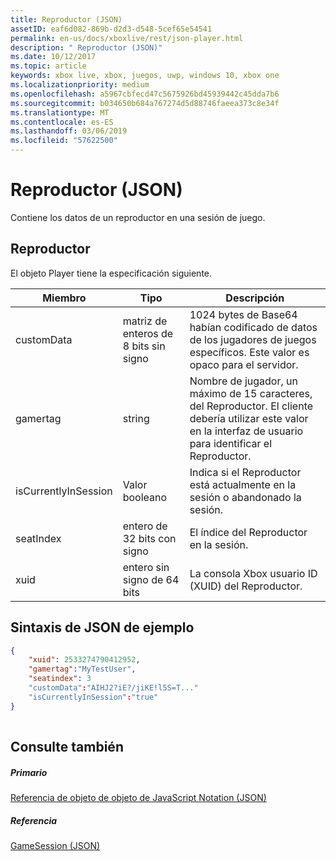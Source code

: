 ```yaml
---
title: Reproductor (JSON)
assetID: eaf6d082-869b-d2d3-d548-5cef65e54541
permalink: en-us/docs/xboxlive/rest/json-player.html
description: " Reproductor (JSON)"
ms.date: 10/12/2017
ms.topic: article
keywords: xbox live, xbox, juegos, uwp, windows 10, xbox one
ms.localizationpriority: medium
ms.openlocfilehash: a5967cbfecd47c5675926bd45939442c45dda7b6
ms.sourcegitcommit: b034650b684a767274d5d88746faeea373c8e34f
ms.translationtype: MT
ms.contentlocale: es-ES
ms.lasthandoff: 03/06/2019
ms.locfileid: "57622500"
---
```

# <a name="player-json"></a>Reproductor (JSON)
Contiene los datos de un reproductor en una sesión de juego. 
<a id="ID4EN"></a>

 
## <a name="player"></a>Reproductor
 
El objeto Player tiene la especificación siguiente.
 
| Miembro| Tipo| Descripción| 
| --- | --- | --- | 
| customData| matriz de enteros de 8 bits sin signo| 1024 bytes de Base64 habían codificado de datos de los jugadores de juegos específicos. Este valor es opaco para el servidor.| 
| gamertag| string| Nombre de jugador, un máximo de 15 caracteres, del Reproductor. El cliente debería utilizar este valor en la interfaz de usuario para identificar el Reproductor. | 
| isCurrentlyInSession| Valor booleano| Indica si el Reproductor está actualmente en la sesión o abandonado la sesión.| 
| seatIndex| entero de 32 bits con signo| El índice del Reproductor en la sesión.| 
| xuid| entero sin signo de 64 bits| La consola Xbox usuario ID (XUID) del Reproductor.| 
  
<a id="ID4E3C"></a>

 
## <a name="sample-json-syntax"></a>Sintaxis de JSON de ejemplo
 

```json
{
    "xuid": 2533274790412952,
    "gamertag":"MyTestUser",
    "seatindex": 3
    "customData":"AIHJ2?iE?/jiKE!l5S=T..."
    "isCurrentlyInSession":"true"
}
    
```

  
<a id="ID4EFD"></a>

 
## <a name="see-also"></a>Consulte también
 
<a id="ID4EHD"></a>

 
##### <a name="parent"></a>Primario 

[Referencia de objeto de objeto de JavaScript Notation (JSON)](atoc-xboxlivews-reference-json.md)

  
<a id="ID4ERD"></a>

 
##### <a name="reference"></a>Referencia 

[GameSession (JSON)](json-gamesession.md)

   